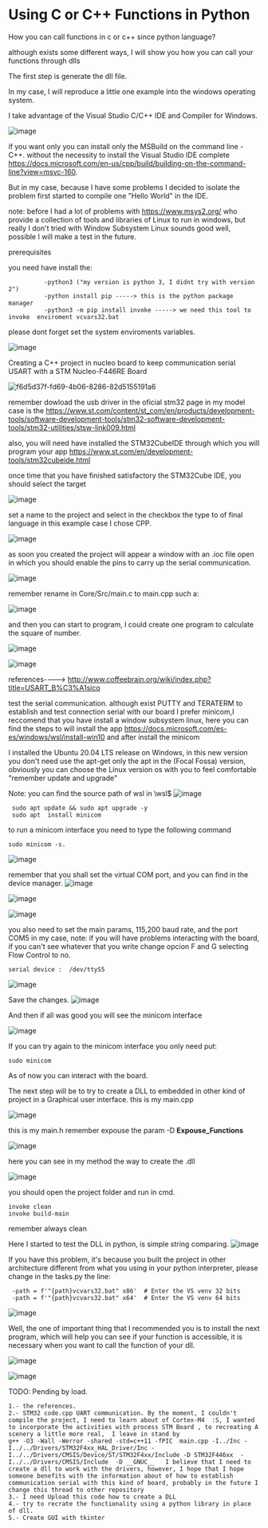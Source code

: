 # Using C or C++ Functions in Python
How you can call functions in c or c++ since python language?

although exists some different ways, I will show you how you can call your functions through dlls

The first step is generate the dll file.

In my case, I will reproduce a little one example into the windows operating system.

I take advantage of the Visual Studio C/C++ IDE and Compiler for Windows.

![image](https://user-images.githubusercontent.com/48602725/124915834-d9687980-dfa6-11eb-92e4-8c9eecee2b7d.png)


if you want only you can install only the MSBuild on the command line - C++. without the necessity to install the Visual Studio IDE complete https://docs.microsoft.com/en-us/cpp/build/building-on-the-command-line?view=msvc-160.

But in my case, because I have some problems I decided to isolate the problem first started to compile one "Hello World" in the IDE.

note: before I had a lot of problems with   https://www.msys2.org/  who provide a collection of tools and libraries of Linux to run in windows, but really  I don't  tried with  Window Subsystem Linux sounds good well, possible I will make a test in the future.



prerequisites

 you need have install the:

~~~
          -python3 ("my version is python 3, I didnt try with version 2")
          -python install pip -----> this is the python package manager
          -python3 -m pip install invoke -----> we need this tool to invoke  enviroment vcvars32.bat
~~~

please dont forget set the system enviroments variables.

![image](https://user-images.githubusercontent.com/48602725/125308991-3b4a1b80-e2e6-11eb-9bca-abb7d6d0da6e.png)



Creating a C++ project in nucleo board to keep communication serial USART with a STM Nucleo-F446RE Board 


![f6d5d37f-fd69-4b06-8286-82d5155191a6](https://user-images.githubusercontent.com/48602725/125301926-52860a80-e2e0-11eb-9598-a278fa7f84e7.jpg)



remember dowload the usb driver in the oficial stm32 page in my model case is the https://www.st.com/content/st_com/en/products/development-tools/software-development-tools/stm32-software-development-tools/stm32-utilities/stsw-link009.html


also, you will need have installed the STM32CubeIDE through which you will program your app https://www.st.com/en/development-tools/stm32cubeide.html


once time that you have finished satisfactory the STM32Cube IDE, you should select the target

![image](https://user-images.githubusercontent.com/48602725/125303149-7269fe00-e2e1-11eb-95ee-162089563139.png)



set a name to the project and select in the checkbox the type to of final language in this example case I chose CPP.

![image](https://user-images.githubusercontent.com/48602725/125303383-9d545200-e2e1-11eb-880c-303b15e587f1.png)

as soon you created the project will appear a window with an .ioc file open in which you should enable the pins to carry up the serial communication.

![image](https://user-images.githubusercontent.com/48602725/125304465-78acaa00-e2e2-11eb-9900-ab772a6a1bdb.png)


remember rename in Core/Src/main.c to main.cpp such a:

![image](https://user-images.githubusercontent.com/48602725/125304819-bdd0dc00-e2e2-11eb-88f8-bcc229d69201.png)


and then you can start to program, I could create  one program to calculate the square of number.

![image](https://user-images.githubusercontent.com/48602725/125307435-e659d580-e2e4-11eb-9af5-76943b0ea629.png)





![image](https://user-images.githubusercontent.com/48602725/125197963-b511d480-e214-11eb-8766-f8fe53f0db30.png)

references----> http://www.coffeebrain.org/wiki/index.php?title=USART_B%C3%A1sico


test the serial communication. although exist  PUTTY and TERATERM to establish and test connection serial with our board I prefer minicom,I reccomend that you have install a window subsystem linux, here you can find the steps to will install the app https://docs.microsoft.com/es-es/windows/wsl/install-win10  and after install the minicom 

I installed the Ubuntu 20.04 LTS release on Windows, in this new version you don't need use the apt-get only the apt in the (Focal Fossa) version, obviously you can choose the Linux version os with you to feel comfortable "remember update and upgrade"

Note: you can find the source path of wsl in \\wsl$ 
![image](https://user-images.githubusercontent.com/48602725/125330881-26788280-e2fc-11eb-91e7-a836ea43905b.png)



~~~
 sudo apt update && sudo apt upgrade -y
 sudo apt  install minicom 
~~~

to run a minicom interface you need to type the following command 
~~~
sudo minicom -s.

~~~
![image](https://user-images.githubusercontent.com/48602725/125220799-1b7e0d80-e27c-11eb-8f22-99a4a30057ca.png)


remember that you shall set the virtual COM port, and you can find in the device manager.
![image](https://user-images.githubusercontent.com/48602725/125220616-e2459d80-e27b-11eb-84f3-e95c544bb5ad.png)


![image](https://user-images.githubusercontent.com/48602725/125220979-5ed87c00-e27c-11eb-82c2-7651508c0682.png)


![image](https://user-images.githubusercontent.com/48602725/125221031-7283e280-e27c-11eb-9232-26085c22d39f.png)


you also need to set the main params, 115,200 baud rate, and the port COM5 in my case, note: if you will have problems interacting with the board, if you can't see whatever that you write change opcion F and G selecting Flow Control to no.

~~~
serial device :  /dev/ttyS5

~~~

![image](https://user-images.githubusercontent.com/48602725/125221270-d9090080-e27c-11eb-8410-b63eaf6d81ea.png)

Save the changes.
![image](https://user-images.githubusercontent.com/48602725/125221977-f8545d80-e27d-11eb-8d01-d7f02c7818aa.png)


And then if all was good you will see the minicom interface

![image](https://user-images.githubusercontent.com/48602725/125222077-2f2a7380-e27e-11eb-8b87-06bd105fe147.png)

If you can try again to the minicom interface you only need put: 
~~~
sudo minicom

~~~

As of now you can interact with the board.


The next step will be to try to create a DLL to embedded in other kind of project in a Graphical user interface.
this is my main.cpp

![image](https://user-images.githubusercontent.com/48602725/125455366-a98149af-ac4c-4846-a022-84b1606dd7a1.png)


this is my main.h  remember expouse the param -D __Expouse_Functions__

![image](https://user-images.githubusercontent.com/48602725/125455387-babf19e7-d1ff-42f3-b24a-3171558fa8cf.png)


here you can see in my method the way to create the .dll 

![image](https://user-images.githubusercontent.com/48602725/125455468-485ffb53-823a-4361-a89e-7cabb34d4f7a.png)


you should open the project folder and run in  cmd.
~~~
invoke clean
invoke build-main
~~~
remember always clean

Here I started to test the DLL in python, is simple string comparing.
![image](https://user-images.githubusercontent.com/48602725/125456431-d873076a-8d2f-48ae-9856-560e4cd0359b.png)




If you have this problem, it's because you built the project in other architecture different from what you using in your python interpreter, please change in the tasks.py the line:
~~~
 -path = f'"{path}vcvars32.bat" x86'  # Enter the VS venv 32 bits
 -path = f'"{path}vcvars32.bat" x64'  # Enter the VS venv 64 bits
~~~

![image](https://user-images.githubusercontent.com/48602725/125453551-2120a171-3933-4c98-8851-7a2f4978fa46.png)



Well, the one of important thing that I recommended you is to install the next program, which will help you can see if your function is accessible, it is necessary when you want to call the function of your dll.

![image](https://user-images.githubusercontent.com/48602725/125457717-5bb53afa-717f-4a67-ade2-ac8ee761d7be.png)


![image](https://user-images.githubusercontent.com/48602725/124914144-dc626a80-dfa4-11eb-869c-7b3d4126dc9d.png)

TODO: Pending by load.
~~~
1.- the references.
2.- STM32 code.cpp UART communication. By the moment, I couldn't compile the project, I need to learn about of Cortex-M4  :S, I wanted to incorporate the activities with process STM Board , to recreating A scenery a little more real,  I leave in stand by
g++ -O3 -Wall -Werror -shared -std=c++11 -fPIC  main.cpp -I../Inc -I../../Drivers/STM32F4xx_HAL_Driver/Inc -I../../Drivers/CMSIS/Device/ST/STM32F4xx/Include -D STM32F446xx  -I../../Drivers/CMSIS/Include  -D __GNUC__   I believe that I need to create a dll to work with the drivers, however, I hope that I hope someone benefits with the information about of how to establish communication serial with this kind of board, probably in the future I change this thread to other repository
3.- I need Upload this code how to create a DLL
4.- try to recrate the functionality using a python library in place of dll.
5.- Create GUI with tkinter
~~~
